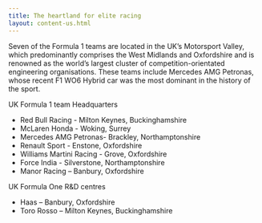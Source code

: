 ```yaml
---
title: The heartland for elite racing
layout: content-us.html
---
```


Seven of the Formula 1 teams are located in the UK’s Motorsport Valley, which predominantly comprises the West Midlands and Oxfordshire and is renowned as the world’s largest cluster of competition-orientated engineering organisations. These teams include Mercedes AMG Petronas, whose recent F1 WO6 Hybrid car was the most dominant in the history of the sport. 

UK Formula 1 team Headquarters

-	Red Bull Racing - Milton Keynes, Buckinghamshire
-	McLaren Honda - Woking, Surrey
-	Mercedes AMG Petronas- Brackley, Northamptonshire
-	Renault Sport - Enstone, Oxfordshire
-	Williams Martini Racing - Grove, Oxfordshire
-	Force India - Silverstone, Northamptonshire
-	Manor Racing – Banbury, Oxfordshire

UK Formula One R&D centres

-	Haas – Banbury, Oxfordshire
-	Toro Rosso – Milton Keynes, Buckinghamshire
